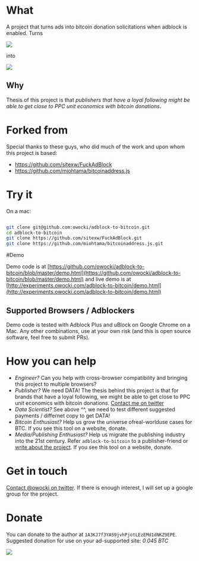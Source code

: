# What

A project that turns ads into bitcoin donation solicitations when adblock is enabled.  Turns

<img src='http://bits.owocki.com/2u1K1Z0R3w0k/Image%202015-12-09%20at%207.31.49%20AM.png' />

into

<img src='http://bits.owocki.com/1E073o0v2L3v/Image%202015-12-09%20at%207.31.33%20AM.png' />

## Why

Thesis of this project is that _publishers that have a *loyal* following might be able to get close to PPC unit economics with bitcoin donations_.

# Forked from

Special thanks to these guys, who did much of the work and upon whom this project is based:

* https://github.com/sitexw/FuckAdBlock
* https://github.com/miohtama/bitcoinaddress.js

# Try it

On a mac:

```bash

git clone git@github.com:owocki/adblock-to-bitcoin.git
cd adblock-to-bitcoin
git clone https://github.com/sitexw/FuckAdBlock.git
git clone https://github.com/miohtama/bitcoinaddress.js.git

```

#Demo

Demo code is at [https://github.com/owocki/adblock-to-bitcoin/blob/master/demo.html](https://github.com/owocki/adblock-to-bitcoin/blob/master/demo.html) and live demo is at [http://experiments.owocki.com/adblock-to-bitcoin/demo.html](http://experiments.owocki.com/adblock-to-bitcoin/demo.html)

## Supported Browsers / Adblockers

Demo code is tested with Adblock Plus and uBlock on Google Chrome on a Mac.  Any other combinations, use at your own risk (and this is open source software, feel free to submit PRs).

# How you can help

* _Engineer?_ Can you help with cross-browser compatibility and bringing this project to multiple browsers?
* _Publisher?_ We need DATA!  The thesis behind this project is that for brands that have a loyal following, we might be able to get close to PPC unit economics with bitcoin donations.  [Contact me on twitter](http://twitter.com/owocki)
* _Data Scientist?_ See above ^^, we need to test different suggested payments / differnet copy to get DATA!
* _Bitcoin Enthusiast?_ Help us grow the universe ofreal-worlduse cases for BTC.  If you see this tool on a website, donate.
* _Media/Publishing Enthusiast?_ Help us migrate the publishing industry into the 21st century.  Refer `adblock-to-bitcoin` to a publisher-friend or <a href="#get-in-touch">write about the project</a>. If you see this tool on a website, donate.

# Get in touch

[Contact @owocki on twitter](http://twitter.com/owocki).  If there is enough interest, I will set up a google group for the project.

# Donate

You can donate to the author at `1A3KJ7f3YAS9jvhPjotLEzEMd1dNKZ9EPE`.  Suggested donation for use on your ad-supported site: *0.045 BTC*

<img src='http://bits.owocki.com/380X0M0q1L2K/Image%202015-12-09%20at%207.35.04%20AM.png' />

<!-- Google Analytics --> 
<img src='https://ga-beacon.appspot.com/UA-1014419-15/owocki/adblock-to-bitcoin' style='width:1px; height:1px;' >
